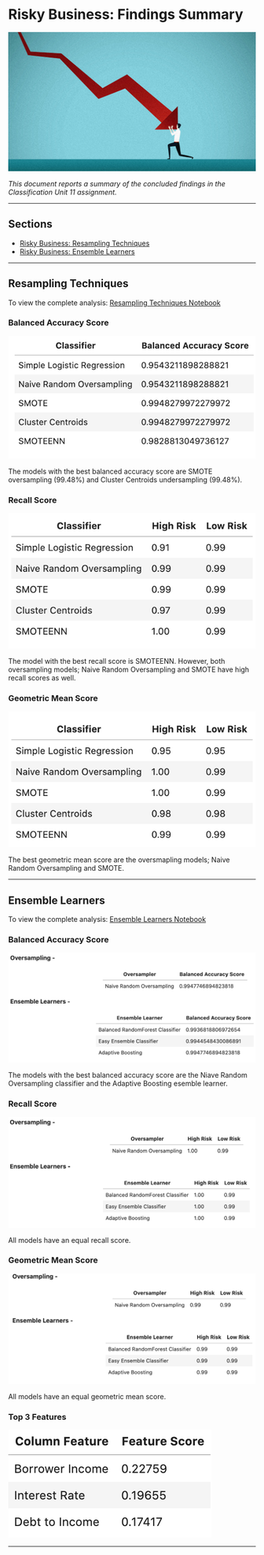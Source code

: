 # Risky Business: Findings Summary

![title_pic](Images/market_risk.jpg)

*This document reports a summary of the concluded findings in the Classification Unit 11 assignment.*

---

## Sections 

- [Risky Business: Resampling Techniques](#Resampling-Techniques)
- [Risky Business: Ensemble Learners](#Ensemble-Learners)

---

## Resampling Techniques

To view the complete analysis: [Resampling Techniques Notebook]()

### Balanced Accuracy Score

![resampling_bas](Images/resampling_BAS.png)

The models with the best balanced accuracy score are SMOTE oversampling (99.48%) and Cluster Centroids undersampling (99.48%).

### Recall Score 

![resampling_rs](Images/resampling_RS.png)

The model with the best recall score is SMOTEENN. However, both oversampling models; Naive Random Oversampling and SMOTE have high recall scores as well.

### Geometric Mean Score

![resampling_gms](Images/resampling_gms.png)

The best geometric mean score are the oversmapling models; Naive Random Oversampling and SMOTE.

---

## Ensemble Learners

To view the complete analysis: [Ensemble Learners Notebook]()

### Balanced Accuracy Score

![ensemble_bas](Images/ensemble_BAS.png)

The models with the best balanced accuracy score are the Niave Random Oversampling classifier and the Adaptive Boosting esemble learner.


### Recall Score 

![ensemble_rs](Images/ensemble_RS.png)

All models have an equal recall score.


### Geometric Mean Score

![ensemble_gms](Images/ensemble_gms.png)


All models have an equal geometric mean score.

### Top 3 Features

![features](Images/ensemble_3features.png)

---

